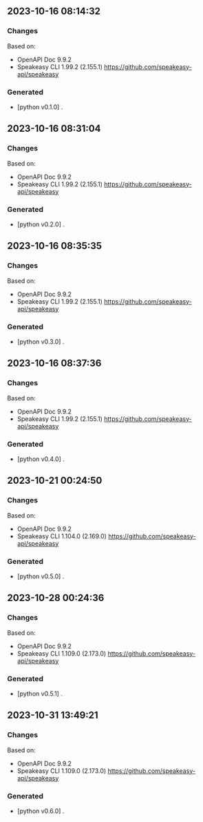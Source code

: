 

## 2023-10-16 08:14:32
### Changes
Based on:
- OpenAPI Doc 9.9.2 
- Speakeasy CLI 1.99.2 (2.155.1) https://github.com/speakeasy-api/speakeasy
### Generated
- [python v0.1.0] .

## 2023-10-16 08:31:04
### Changes
Based on:
- OpenAPI Doc 9.9.2 
- Speakeasy CLI 1.99.2 (2.155.1) https://github.com/speakeasy-api/speakeasy
### Generated
- [python v0.2.0] .

## 2023-10-16 08:35:35
### Changes
Based on:
- OpenAPI Doc 9.9.2 
- Speakeasy CLI 1.99.2 (2.155.1) https://github.com/speakeasy-api/speakeasy
### Generated
- [python v0.3.0] .

## 2023-10-16 08:37:36
### Changes
Based on:
- OpenAPI Doc 9.9.2 
- Speakeasy CLI 1.99.2 (2.155.1) https://github.com/speakeasy-api/speakeasy
### Generated
- [python v0.4.0] .

## 2023-10-21 00:24:50
### Changes
Based on:
- OpenAPI Doc 9.9.2 
- Speakeasy CLI 1.104.0 (2.169.0) https://github.com/speakeasy-api/speakeasy
### Generated
- [python v0.5.0] .

## 2023-10-28 00:24:36
### Changes
Based on:
- OpenAPI Doc 9.9.2 
- Speakeasy CLI 1.109.0 (2.173.0) https://github.com/speakeasy-api/speakeasy
### Generated
- [python v0.5.1] .

## 2023-10-31 13:49:21
### Changes
Based on:
- OpenAPI Doc 9.9.2 
- Speakeasy CLI 1.109.0 (2.173.0) https://github.com/speakeasy-api/speakeasy
### Generated
- [python v0.6.0] .